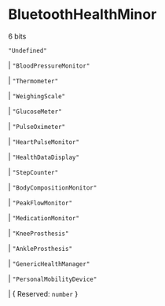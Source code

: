 # **BluetoothHealthMinor**
6 bits

`"Undefined"`

|  `"BloodPressureMonitor"`

|  `"Thermometer"`

|  `"WeighingScale"`

|  `"GlucoseMeter"`

|  `"PulseOximeter"`

|  `"HeartPulseMonitor"`

|  `"HealthDataDisplay"`

|  `"StepCounter"`

|  `"BodyCompositionMonitor"`

|  `"PeakFlowMonitor"`

|  `"MedicationMonitor"`

|  `"KneeProsthesis"`

|  `"AnkleProsthesis"`

|  `"GenericHealthManager"`

|  `"PersonalMobilityDevice"`

|  {
  Reserved: `number`
}